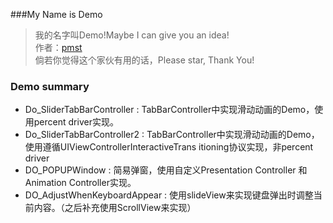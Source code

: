 ###My Name is Demo


> 我的名字叫Demo!Maybe I can give you an idea!    
> 作者：[pmst](http://www.jianshu.com/users/596f2ba91ce9/latest_articles)  
> 倘若你觉得这个家伙有用的话，Please star, Thank You!



### Demo summary

* Do_SliderTabBarController  : TabBarController中实现滑动动画的Demo，使用percent driver实现。
* Do_SliderTabBarController2 : TabBarController中实现滑动动画的Demo，使用遵循UIViewControllerInteractiveTrans
itioning协议实现，非percent driver
* DO_POPUPWindow  : 简易弹窗，使用自定义Presentation Controller 和 Animation Controller实现。
* DO_AdjustWhenKeyboardAppear : 使用slideView来实现键盘弹出时调整当前内容。（之后补充使用ScrollView来实现）